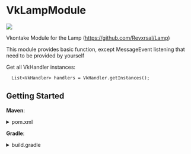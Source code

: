 # VkLampModule
[![](https://jitpack.io/v/U61vashka/VkLampModule.svg)](https://jitpack.io/#U61vashka/VkLampModule)

Vkontake Module for the Lamp (https://github.com/Revxrsal/Lamp)

This module provides basic function, except MessageEvent listening that need to be provided by yourself



Get all VkHandler instances:
  ```
    List<VkHandler> handlers = VkHandler.getInstances();
  ```

## Getting Started

**Maven**:
  <details>
    <summary>pom.xml</summary>

      <repositories>
        <repository>
            <id>jitpack.io</id>
            <url>https://jitpack.io</url>
        </repository>
      </repositories>

      <dependencies>
        <dependency>
            <groupId>com.github.Revxrsal.Lamp</groupId>
            <artifactId>common</artifactId>
            <version>[lamp-version]</version>
        </dependency>
        <dependency>
            <groupId>com.github.U61vashka</groupId>
            <artifactId>VkLampModule</artifactId>
            <version>[version]</version>
        </dependency>
      </dependencies>
  
  </details>

**Gradle**:
  <details>
    <summary>build.gradle</summary>
    
      repositories {
        maven { url = 'https://jitpack.io' }
      }

      dependencies {
        implementation 'com.github.Revxrsal.Lamp:common:[lamp-version]'
        implementation 'com.github.U61vashka:VkLampModule:[verison]'
      }

    
  </details>

